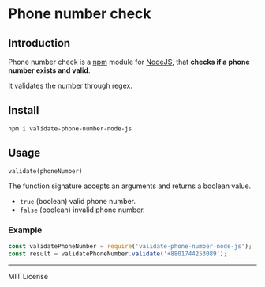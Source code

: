 # Phone number check

## Introduction

Phone number check is a [npm](http://npmjs.org) module for [NodeJS](http://nodejs.org/), that **checks if a phone number exists and valid**.

It validates the number through regex.

## Install

`npm i validate-phone-number-node-js`

## Usage

`validate(phoneNumber)`

The function signature accepts an arguments and returns a boolean value.

- `true` (boolean) valid phone number.
- `false` (boolean) invalid phone number.

### Example

```js
const validatePhoneNumber = require('validate-phone-number-node-js');
const result = validatePhoneNumber.validate('+8801744253089');

```

***

MIT License

